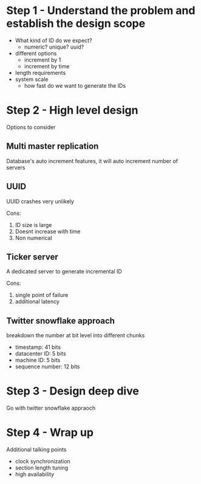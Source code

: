 # Step 1 - Understand the problem and establish the design scope

- What kind of ID do we expect?
    - numeric? unique? uuid?
- different options
    - increment by 1
    - increment by time
- length requirements
- system scale
    - how fast do we want to generate the IDs



# Step 2 - High level design

Options to consider

## Multi master replication

Database's auto increment features, it will auto increment number of servers



## UUID
UUID crashes very unlikely

Cons:
1. ID size is large
2. Doesnt increase with time
3. Non numerical


## Ticker server
A dedicated server to generate incremental ID

Cons:
1. single point of failure
2. additional latency



## Twitter snowflake approach
breakdown the number at bit level into different chunks
- timestamp: 41 bits
- datacenter ID: 5 bits
- machine ID: 5 bits
- sequence number: 12 bits



# Step 3 - Design deep dive

Go with twitter snowflake appraoch

# Step 4 - Wrap up

Additional talking points
- clock synchronization
- section length tuning
- high availability



